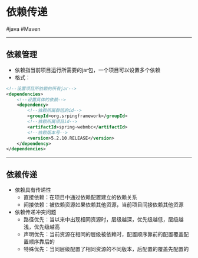 
# 依赖传递
#java #Maven 

---
## 依赖管理
- 依赖指当前项目运行所需要的jar包，一个项目可以设置多个依赖
- 格式：
```xml
<!--设置项目所依赖的所有jar-->
<dependencies>
	<!--设置具体的依赖-->
	<dependency>
		<!--依赖所属群组的id-->
		<groupId>org.srpingframework</groupId>
		<!--依赖所属项目id-->
		<artifactId>spring-webmbc</artifactId>
		<!--依赖版本号-->
		<version>5.2.10.RELEASE</version>
	</dependency>
</dependencies>
```
---
## 依赖传递
- 依赖具有传递性
	- 直接依赖：在项目中通过依赖配置建立的依赖关系
	- 间接依赖：被依赖资源如果依赖其他资源，当前项目间接依赖其他资源
- 依赖传递冲突问题
	- 路径优先：当以来中出现相同资源时，层级越深，优先级越低，层级越浅，优先级越高
	- 声明优先：当前资源在相同的层级被依赖时，配置顺序靠前的配置覆盖配置顺序靠后的
	- 特殊优先：当同层级配置了相同资源的不同版本，后配置的覆盖先配置的